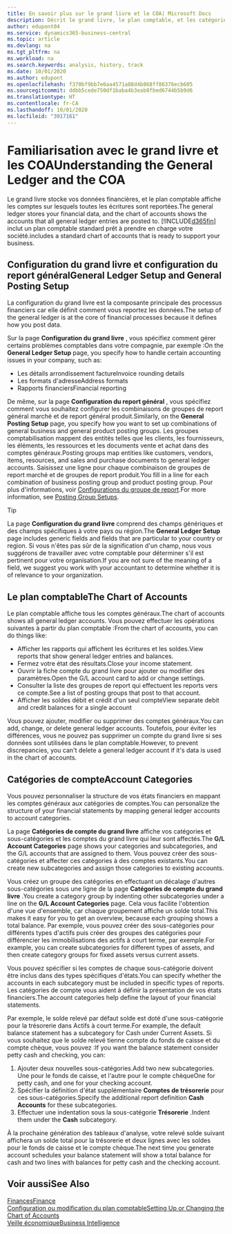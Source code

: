 ```yaml
---
title: En savoir plus sur le grand livre et le COA| Microsoft Docs
description: Décrit le grand livre, le plan comptable, et les catégories de compte.
author: edupont04
ms.service: dynamics365-business-central
ms.topic: article
ms.devlang: na
ms.tgt_pltfrm: na
ms.workload: na
ms.search.keywords: analysis, history, track
ms.date: 10/01/2020
ms.author: edupont
ms.openlocfilehash: f370bf9bb7e6aa4571a88d4b868ff86376ecb605
ms.sourcegitcommit: ddbb5cede750df1baba4b3eab8fbed6744b5b9d6
ms.translationtype: HT
ms.contentlocale: fr-CA
ms.lasthandoff: 10/01/2020
ms.locfileid: "3917161"
---
```

# <a name="understanding-the-general-ledger-and-the-coa"></a><span data-ttu-id="8fbe5-103">Familiarisation avec le grand livre et les COA</span><span class="sxs-lookup"><span data-stu-id="8fbe5-103">Understanding the General Ledger and the COA</span></span>

<span data-ttu-id="8fbe5-104">Le grand livre stocke vos données financières, et le plan comptable affiche les comptes sur lesquels toutes les écritures sont reportées.</span><span class="sxs-lookup"><span data-stu-id="8fbe5-104">The general ledger stores your financial data, and the chart of accounts shows the accounts that all general ledger entries are posted to.</span></span> [!INCLUDE[d365fin](includes/d365fin_md.md)] <span data-ttu-id="8fbe5-105">inclut un plan comptable standard prêt à prendre en charge votre société.</span><span class="sxs-lookup"><span data-stu-id="8fbe5-105">includes a standard chart of accounts that is ready to support your business.</span></span>

## <a name="general-ledger-setup-and-general-posting-setup"></a><span data-ttu-id="8fbe5-106">Configuration du grand livre et configuration du report général</span><span class="sxs-lookup"><span data-stu-id="8fbe5-106">General Ledger Setup and General Posting Setup</span></span>

<span data-ttu-id="8fbe5-107">La configuration du grand livre est la composante principale des processus financiers car elle définit comment vous reportez les données.</span><span class="sxs-lookup"><span data-stu-id="8fbe5-107">The setup of the general ledger is at the core of financial processes because it defines how you post data.</span></span>  

<span data-ttu-id="8fbe5-108">Sur la page **Configuration du grand livre** , vous spécifiez comment gérer certains problèmes comptables dans votre compagnie, par exemple :</span><span class="sxs-lookup"><span data-stu-id="8fbe5-108">On the **General Ledger Setup** page, you specify how to handle certain accounting issues in your company, such as:</span></span>  

* <span data-ttu-id="8fbe5-109">Les détails arrondissement facture</span><span class="sxs-lookup"><span data-stu-id="8fbe5-109">Invoice rounding details</span></span>  
* <span data-ttu-id="8fbe5-110">Les formats d'adresse</span><span class="sxs-lookup"><span data-stu-id="8fbe5-110">Address formats</span></span>  
* <span data-ttu-id="8fbe5-111">Rapports financiers</span><span class="sxs-lookup"><span data-stu-id="8fbe5-111">Financial reporting</span></span>  

<span data-ttu-id="8fbe5-112">De même, sur la page **Configuration du report général** , vous spécifiez comment vous souhaitez configurer les combinaisons de groupes de report général marché et de report général produit.</span><span class="sxs-lookup"><span data-stu-id="8fbe5-112">Similarly, on the **General Posting Setup** page, you specify how you want to set up combinations of general business and general product posting groups.</span></span> <span data-ttu-id="8fbe5-113">Les groupes comptabilisation mappent des entités telles que les clients, les fournisseurs, les éléments, les ressources et les documents vente et achat dans des comptes généraux.</span><span class="sxs-lookup"><span data-stu-id="8fbe5-113">Posting groups map entities like customers, vendors, items, resources, and sales and purchase documents to general ledger accounts.</span></span> <span data-ttu-id="8fbe5-114">Saisissez une ligne pour chaque combinaison de groupes de report marché et de groupes de report produit.</span><span class="sxs-lookup"><span data-stu-id="8fbe5-114">You fill in a line for each combination of business posting group and product posting group.</span></span> <span data-ttu-id="8fbe5-115">Pour plus d'informations, voir [Configurations du groupe de report](finance-posting-groups.md).</span><span class="sxs-lookup"><span data-stu-id="8fbe5-115">For more information, see [Posting Group Setups](finance-posting-groups.md).</span></span>  

> [!TIP]
> <span data-ttu-id="8fbe5-116">La page **Configuration du grand livre** comprend des champs génériques et des champs spécifiques à votre pays ou région.</span><span class="sxs-lookup"><span data-stu-id="8fbe5-116">The **General Ledger Setup** page includes generic fields and fields that are particular to your country or region.</span></span> <span data-ttu-id="8fbe5-117">Si vous n'êtes pas sûr de la signification d'un champ, nous vous suggérons de travailler avec votre comptable pour déterminer s'il est pertinent pour votre organisation.</span><span class="sxs-lookup"><span data-stu-id="8fbe5-117">If you are not sure of the meaning of a field, we suggest you work with your accountant to determine whether it is of relevance to your organization.</span></span>  

## <a name="the-chart-of-accounts"></a><span data-ttu-id="8fbe5-118">Le plan comptable</span><span class="sxs-lookup"><span data-stu-id="8fbe5-118">The Chart of Accounts</span></span>

<span data-ttu-id="8fbe5-119">Le plan comptable affiche tous les comptes généraux.</span><span class="sxs-lookup"><span data-stu-id="8fbe5-119">The chart of accounts shows all general ledger accounts.</span></span> <span data-ttu-id="8fbe5-120">Vous pouvez effectuer les opérations suivantes à partir du plan comptable :</span><span class="sxs-lookup"><span data-stu-id="8fbe5-120">From the chart of accounts, you can do things like:</span></span>  

* <span data-ttu-id="8fbe5-121">Afficher les rapports qui affichent les écritures et les soldes.</span><span class="sxs-lookup"><span data-stu-id="8fbe5-121">View reports that show general ledger entries and balances.</span></span>  
* <span data-ttu-id="8fbe5-122">Fermez votre état des résultats.</span><span class="sxs-lookup"><span data-stu-id="8fbe5-122">Close your income statement.</span></span>  
* <span data-ttu-id="8fbe5-123">Ouvrir la fiche compte du grand livre pour ajouter ou modifier des paramètres.</span><span class="sxs-lookup"><span data-stu-id="8fbe5-123">Open the G/L account card to add or change settings.</span></span>  
* <span data-ttu-id="8fbe5-124">Consulter la liste des groupes de report qui effectuent les reports vers ce compte.</span><span class="sxs-lookup"><span data-stu-id="8fbe5-124">See a list of posting groups that post to that account.</span></span>
* <span data-ttu-id="8fbe5-125">Afficher les soldes débit et crédit d'un seul compte</span><span class="sxs-lookup"><span data-stu-id="8fbe5-125">View separate debit and credit balances for a single account</span></span>  

<span data-ttu-id="8fbe5-126">Vous pouvez ajouter, modifier ou supprimer des comptes généraux.</span><span class="sxs-lookup"><span data-stu-id="8fbe5-126">You can add, change, or delete general ledger accounts.</span></span> <span data-ttu-id="8fbe5-127">Toutefois, pour éviter les différences, vous ne pouvez pas supprimer un compte du grand livre si ses données sont utilisées dans le plan comptable.</span><span class="sxs-lookup"><span data-stu-id="8fbe5-127">However, to prevent discrepancies, you can't delete a general ledger account if it's data is used in the chart of accounts.</span></span>  

## <a name="account-categories"></a><span data-ttu-id="8fbe5-128">Catégories de compte</span><span class="sxs-lookup"><span data-stu-id="8fbe5-128">Account Categories</span></span>

<span data-ttu-id="8fbe5-129">Vous pouvez personnaliser la structure de vos états financiers en mappant les comptes généraux aux catégories de comptes.</span><span class="sxs-lookup"><span data-stu-id="8fbe5-129">You can personalize the structure of your financial statements by mapping general ledger accounts to account categories.</span></span>  

<span data-ttu-id="8fbe5-130">La page **Catégories de compte du grand livre** affiche vos catégories et sous-catégories et les comptes du grand livre qui leur sont affectés.</span><span class="sxs-lookup"><span data-stu-id="8fbe5-130">The **G/L Account Categories** page shows your categories and subcategories, and the G/L accounts that are assigned to them.</span></span> <span data-ttu-id="8fbe5-131">Vous pouvez créer des sous-catégories et affecter ces catégories à des comptes existants.</span><span class="sxs-lookup"><span data-stu-id="8fbe5-131">You can create new subcategories and assign those categories to existing accounts.</span></span>  

<span data-ttu-id="8fbe5-132">Vous créez un groupe des catégories en effectuant un décalage d'autres sous-catégories sous une ligne de la page **Catégories de compte du grand livre** .</span><span class="sxs-lookup"><span data-stu-id="8fbe5-132">You create a category group by indenting other subcategories under a line on the **G/L Account Categories** page.</span></span> <span data-ttu-id="8fbe5-133">Cela vous facilite l'obtention d'une vue d'ensemble, car chaque groupement affiche un solde total.</span><span class="sxs-lookup"><span data-stu-id="8fbe5-133">This makes it easy for you to get an overview, because each grouping shows a total balance.</span></span> <span data-ttu-id="8fbe5-134">Par exemple, vous pouvez créer des sous-catégories pour différents types d'actifs puis créer des groupes des catégories pour différencier les immobilisations des actifs à court terme, par exemple.</span><span class="sxs-lookup"><span data-stu-id="8fbe5-134">For example, you can create subcategories for different types of assets, and then create category groups for fixed assets versus current assets.</span></span>  

<span data-ttu-id="8fbe5-135">Vous pouvez spécifier si les comptes de chaque sous-catégorie doivent être inclus dans des types spécifiques d'états.</span><span class="sxs-lookup"><span data-stu-id="8fbe5-135">You can specify whether the accounts in each subcategory must be included in specific types of reports.</span></span> <span data-ttu-id="8fbe5-136">Les catégories de compte vous aident à définir la présentation de vos états financiers.</span><span class="sxs-lookup"><span data-stu-id="8fbe5-136">The account categories help define the layout of your financial statements.</span></span>  

<span data-ttu-id="8fbe5-137">Par exemple, le solde relevé par défaut solde est doté d'une sous-catégorie pour la trésorerie dans Actifs à court terme.</span><span class="sxs-lookup"><span data-stu-id="8fbe5-137">For example, the default balance statement has a subcategory for Cash under Current Assets.</span></span> <span data-ttu-id="8fbe5-138">Si vous souhaitez que le solde relevé tienne compte du fonds de caisse et du compte chèque, vous pouvez :</span><span class="sxs-lookup"><span data-stu-id="8fbe5-138">If you want the balance statement consider petty cash and checking, you can:</span></span>  

1. <span data-ttu-id="8fbe5-139">Ajouter deux nouvelles sous-catégories.</span><span class="sxs-lookup"><span data-stu-id="8fbe5-139">Add two new subcategories.</span></span> <span data-ttu-id="8fbe5-140">Une pour le fonds de caisse, et l'autre pour le compte chèque</span><span class="sxs-lookup"><span data-stu-id="8fbe5-140">One for petty cash, and one for your checking account.</span></span>  
2. <span data-ttu-id="8fbe5-141">Spécifier la définition d'état supplémentaire **Comptes de trésorerie** pour ces sous-catégories.</span><span class="sxs-lookup"><span data-stu-id="8fbe5-141">Specify the additional report definition **Cash Accounts** for these subcategories.</span></span>  
3. <span data-ttu-id="8fbe5-142">Effectuer une indentation sous la sous-catégorie **Trésorerie** .</span><span class="sxs-lookup"><span data-stu-id="8fbe5-142">Indent them under the **Cash** subcategory.</span></span>  

<span data-ttu-id="8fbe5-143">À la prochaine génération des tableaux d'analyse, votre relevé solde suivant affichera un solde total pour la trésorerie et deux lignes avec les soldes pour le fonds de caisse et le compte chèque.</span><span class="sxs-lookup"><span data-stu-id="8fbe5-143">The next time you generate account schedules your balance statement will show a total balance for cash and two lines with balances for petty cash and the checking account.</span></span>  

## <a name="see-also"></a><span data-ttu-id="8fbe5-144">Voir aussi</span><span class="sxs-lookup"><span data-stu-id="8fbe5-144">See Also</span></span>

[<span data-ttu-id="8fbe5-145">Finances</span><span class="sxs-lookup"><span data-stu-id="8fbe5-145">Finance</span></span>](finance.md)  
[<span data-ttu-id="8fbe5-146">Configuration ou modification du plan comptable</span><span class="sxs-lookup"><span data-stu-id="8fbe5-146">Setting Up or Changing the Chart of Accounts</span></span>](finance-setup-chart-accounts.md)  
[<span data-ttu-id="8fbe5-147">Veille économique</span><span class="sxs-lookup"><span data-stu-id="8fbe5-147">Business Intelligence</span></span>](bi.md)  
